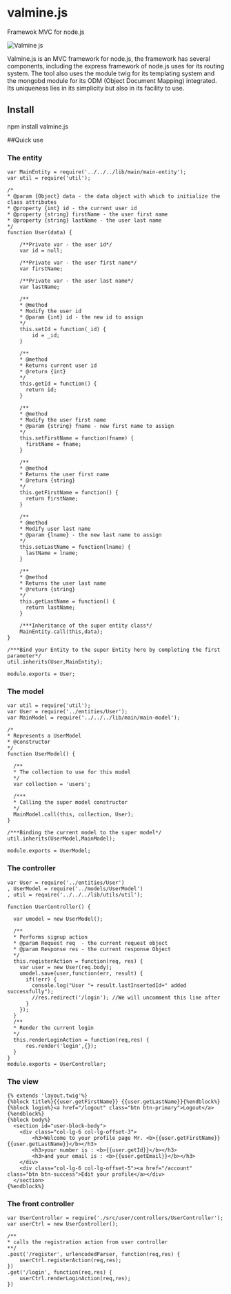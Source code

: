 # valmine.js

Framewok MVC for node.js

![Valmine js](http://valminejs.mackydieng.fr/img/valminejs-welcome.png)

Valmine.js is an MVC framework for node.js, the framework has several components, including the express framework of node.js uses for its routing system. The tool also uses the module twig for its templating system and the mongobd module for its ODM (Object Document Mapping) integrated. Its uniqueness lies in its simplicity but also in its facility to use.

## Install

npm install valmine.js

##Quick use

### The entity

    var MainEntity = require('../../../lib/main/main-entity');
    var util = require('util');

    /*
    * @param {Object} data - the data object with which to initialize the class attributes
    * @property {int} id - the current user id
    * @property {string} firstName - the user first name
    * @property {string} lastName - the user last name
    */
    function User(data) {

        /**Private var - the user id*/
        var id = null;

        /**Private var - the user first name*/
        var firstName;

        /**Private var - the user last name*/
        var lastName;

        /**
        * @method
        * Modify the user id
        * @param {int} id - the new id to assign
        */
        this.setId = function(_id) {
            id = _id;
        }

        /**
        * @method
        * Returns current user id
        * @return {int}
        */
        this.getId = function() {
          return id;
        }

        /**
        * @method
        * Modify the user first name
        * @param {string} fname - new first name to assign
        */
        this.setFirstName = function(fname) {
          firstName = fname;
        }

        /**
        * @method
        * Returns the user first name
        * @return {string}
        */
        this.getFirstName = function() {
          return firstName;
        }

        /**
        * @method
        * Modify user last name
        * @param {lname} - the new last name to assign
        */
        this.setLastName = function(lname) {
          lastName = lname;
        }

        /**
        * @method
        * Returns the user last name
        * @return {string}
        */
        this.getLastName = function() {
          return lastName;
        }

        /***Inheritance of the super entity class*/
        MainEntity.call(this,data);
    }

    /***Bind your Entity to the super Entity here by completing the first parameter*/
    util.inherits(User,MainEntity);

    module.exports = User;

### The model

    var util = require('util');
    var User = require('../entities/User');
    var MainModel = require('../../../lib/main/main-model');

    /*
    * Represents a UserModel
    * @constructor
    */
    function UserModel() {

      /**
      * The collection to use for this model
      */
      var collection = 'users';

      /***
      * Calling the super model constructor
      */
      MainModel.call(this, collection, User);
    }

    /***Binding the current model to the super model*/
    util.inherits(UserModel,MainModel);

    module.exports = UserModel;

### The controller

    var User = require('../entities/User')
    , UserModel = require('../models/UserModel')
    , util = require('../../../lib/utils/util');

    function UserController() {

      var umodel = new UserModel();

      /**
      * Performs signup action
      * @param Request req  - the current request object
      * @param Response res - the current response Object
      */
      this.registerAction = function(req, res) {
        var user = new User(req.body);
        umodel.save(user,function(err, result) {
          if(!err) {
            console.log("User "+ result.lastInsertedId+" added successfully");
            //res.redirect('/login'); //We will uncomment this line after
          }
        });
      }
      /**
      * Render the current login
      */
      this.renderLoginAction = function(req,res) {
          res.render('login',{});
      }
    }
    module.exports = UserController;
  

### The view

    {% extends 'layout.twig'%}
    {%block title%}{{user.getFirstName}} {{user.getLastName}}{%endblock%}
    {%block login%}<a href="/logout" class="btn btn-primary">Logout</a> {%endblock%}
    {%block body%}
      <section id="user-block-body">
        <div class="col-lg-6 col-lg-offset-3">
            <h3>Welcome to your profile page Mr. <b>{{user.getFirstName}} {{user.getLastName}}</b></h3>
            <h3>your number is : <b>{{user.getId}}</b></h3>
            <h3>and your email is : <b>{{user.getEmail}}</b></h3>
        </div>
        <div class="col-lg-6 col-lg-offset-5"><a href="/account" class="btn btn-success">Edit your profile</a></div>
      </section>
    {%endblock%}



### The front controller

  
    var UserController = require('./src/user/controllers/UserController');
    var userCtrl = new UserController();

    /**
    * calls the registration action from user controller
    **/
    .post('/register', urlencodedParser, function(req,res) {
        userCtrl.registerAction(req,res);
    })
    .get('/login', function(req,res) {
        userCtrl.renderLoginAction(req,res);
    })


